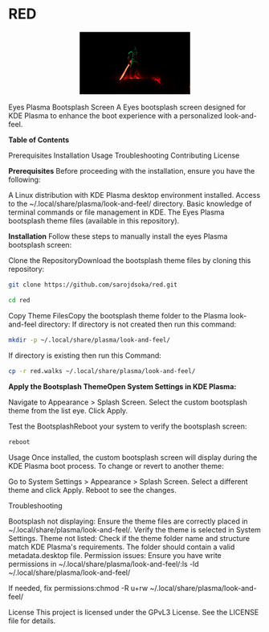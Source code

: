 # RED
<p align="center">
    <a href="https://www.pling.com/p/2295515/">
    <img alt="Monster Eyes" src="red.walks/contents/splash/images/red.gif" width="220"/>
    </a>
    </p>
Eyes Plasma Bootsplash Screen
A Eyes bootsplash screen designed for KDE Plasma to enhance the boot experience with a personalized look-and-feel.

**Table of Contents**

Prerequisites
Installation
Usage
Troubleshooting
Contributing
License

**Prerequisites**
Before proceeding with the installation, ensure you have the following:

A Linux distribution with KDE Plasma desktop environment installed.
Access to the ~/.local/share/plasma/look-and-feel/ directory.
Basic knowledge of terminal commands or file management in KDE.
The Eyes Plasma bootsplash theme files (available in this repository).

**Installation**
Follow these steps to manually install the eyes Plasma bootsplash screen:

Clone the RepositoryDownload the bootsplash theme files by cloning this repository:

```bash
git clone https://github.com/sarojdsoka/red.git
```

```bash
cd red
```

Copy Theme FilesCopy the bootsplash theme folder to the Plasma look-and-feel directory:
If directory is not created then run this command:

```bash 
mkdir -p ~/.local/share/plasma/look-and-feel/
```

If directory is existing then run this Command:

```bash
cp -r red.walks ~/.local/share/plasma/look-and-feel/
```

**Apply the Bootsplash ThemeOpen System Settings in KDE Plasma:**

Navigate to Appearance > Splash Screen.
Select the custom bootsplash theme from the list eye.
Click Apply.


Test the BootsplashReboot your system to verify the bootsplash screen:

```bash 
reboot
```



Usage
Once installed, the custom bootsplash screen will display during the KDE Plasma boot process. To change or revert to another theme:

Go to System Settings > Appearance > Splash Screen.
Select a different theme and click Apply.
Reboot to see the changes.

Troubleshooting

Bootsplash not displaying: Ensure the theme files are correctly placed in ~/.local/share/plasma/look-and-feel/. Verify the theme is selected in System Settings.
Theme not listed: Check if the theme folder name and structure match KDE Plasma's requirements. The folder should contain a valid metadata.desktop file.
Permission issues: Ensure you have write permissions in ~/.local/share/plasma/look-and-feel/:ls -ld ~/.local/share/plasma/look-and-feel/

If needed, fix permissions:chmod -R u+rw ~/.local/share/plasma/look-and-feel/

License
This project is licensed under the GPvL3 License. See the LICENSE file for details.

